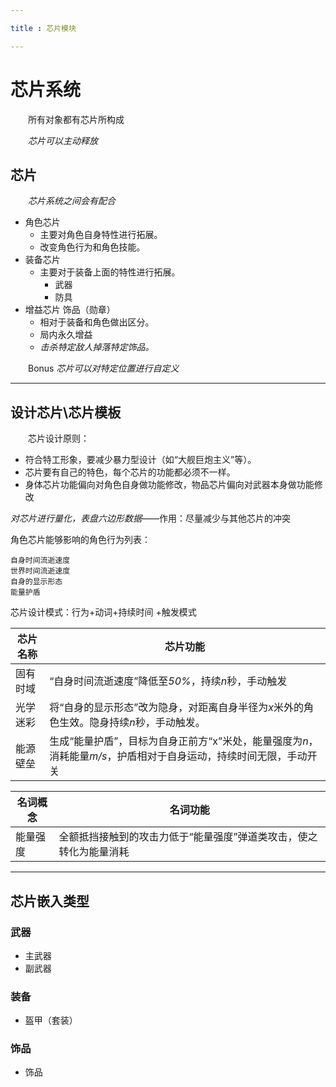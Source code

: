 ```yaml
---

title : 芯片模块

---
```


# 芯片系统

&emsp;&emsp;所有对象都有芯片所构成

&emsp;&emsp;*芯片可以主动释放*

## 芯片

&emsp;&emsp;*芯片系统之间会有配合*

- 角色芯片
    - 主要对角色自身特性进行拓展。
    - 改变角色行为和角色技能。
- 装备芯片
    - 主要对于装备上面的特性进行拓展。
        - 武器
        - 防具
- 增益芯片 饰品（勋章）
    - 相对于装备和角色做出区分。
    - 局内永久增益
    - *击杀特定敌人掉落特定饰品。*

&emsp;&emsp;Bonus *芯片可以对特定位置进行自定义*

---

## 设计芯片\芯片模板

&emsp;&emsp;芯片设计原则：
- 符合特工形象，要减少暴力型设计（如“大舰巨炮主义”等）。
- 芯片要有自己的特色，每个芯片的功能都必须不一样。
- 身体芯片功能偏向对角色自身做功能修改，物品芯片偏向对武器本身做功能修改


*对芯片进行量化，表盘六边形数据*——作用：尽量减少与其他芯片的冲突

角色芯片能够影响的角色行为列表：

    自身时间流逝速度
    世界时间流逝速度
    自身的显示形态
    能量护盾


芯片设计模式：行为+动词+持续时间
+触发模式

芯片名称|芯片功能
---|---
固有时域|“自身时间流逝速度”降低至*50%*，持续*n*秒，手动触发
光学迷彩|将“自身的显示形态”改为隐身，对距离自身半径为*x*米外的角色生效。隐身持续*n*秒，手动触发。
能源壁垒|生成“能量护盾”，目标为自身正前方“x”米处，能量强度为*n*，消耗能量*m/s*，护盾相对于自身运动，持续时间无限，手动开关


名词概念|名词功能
---|---
能量强度|全额抵挡接触到的攻击力低于“能量强度”弹道类攻击，使之转化为能量消耗

---

## 芯片嵌入类型

### 武器
- 主武器
- 副武器

### 装备
- 盔甲（套装）

### 饰品
- 饰品
